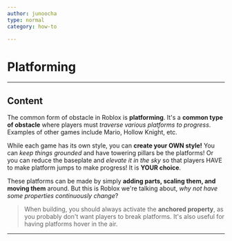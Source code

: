 ```yaml
---
author: junoocha
type: normal
category: how-to

---
```


# Platforming
---

## Content

The common form of obstacle in Roblox is **platforming**. It's a **common type of obstacle** where players must *traverse various platforms to progress*. Examples of other games include Mario, Hollow Knight, etc.

While each game has its own style, you can **create your OWN style!** You can *keep things grounded* and have towering pillars be the platforms! Or you can reduce the baseplate and *elevate it in the sky* so that players HAVE to make platform jumps to make progress! It is **YOUR choice**.

These platforms can be made by simply **adding parts, scaling them, and moving them** around. But this is Roblox we're talking about, *why not have some properties continuously change*?

> When building, you should always activate the **anchored property**, as you probably don't want players to break platforms. It's also useful for having platforms hover in the air.

---
